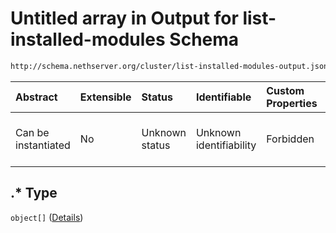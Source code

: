# Untitled array in Output for list-installed-modules Schema

```txt
http://schema.nethserver.org/cluster/list-installed-modules-output.json#/patternProperties/.*
```



| Abstract            | Extensible | Status         | Identifiable            | Custom Properties | Additional Properties | Access Restrictions | Defined In                                                                                               |
| :------------------ | :--------- | :------------- | :---------------------- | :---------------- | :-------------------- | :------------------ | :------------------------------------------------------------------------------------------------------- |
| Can be instantiated | No         | Unknown status | Unknown identifiability | Forbidden         | Allowed               | none                | [list-installed-modules-output.json*](cluster/list-installed-modules-output.json "open original schema") |

## .\* Type

`object[]` ([Details](list-installed-modules-output-patternproperties--items.md))
